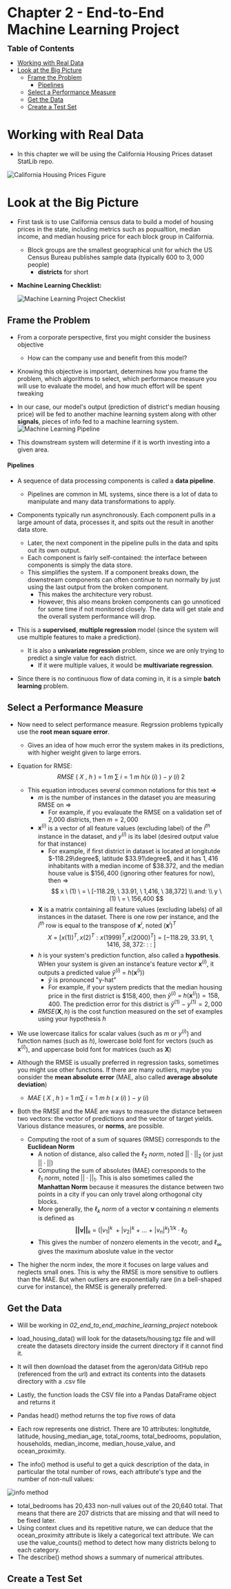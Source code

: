 <font size=6>**Chapter 2 - End-to-End Machine Learning Project**</font>

<font size=4>**Table of Contents**</font>

- [Working with Real Data](#working-with-real-data)
- [Look at the Big Picture](#look-at-the-big-picture)
  - [Frame the Problem](#frame-the-problem)
      - [Pipelines](#pipelines)
  - [Select a Performance Measure](#select-a-performance-measure)
  - [Get the Data](#get-the-data)
  - [Create a Test Set](#create-a-test-set)


# Working with Real Data

- In this chapter we will be using the California Housing Prices dataset StatLib repo. 

![California Housing Prices Figure](images/2_1.png)

# Look at the Big Picture 

- First task is to use California census data to build a model of housing prices in the state, including metrics such as popualtion, median income, and median housing price for each block group in California. 
  - Block groups are the smallest geographical unit for which the US Census Bureau publishes sample data (typically $600$ to $3,000$ people)
    - **districts** for short
- **Machine Learning Checklist:** 

    ![Machine Learning Project Checklist](images/app_A.png)

## Frame the Problem

* From a corporate perspective, first you might consider the business objective
  * How can the company use and benefit from this model?
* Knowing this objective is important, determines how you frame the problem, which algorithms to select, which performance measure you will use to evaluate the model, and how much effort will be spent tweaking

* In our case, our model's output (prediction of district's median housing price) will be fed to another machine learning system along with other **signals**, pieces of info fed to a machine learning system. 
![Machine Learning Pipeline](images/2_2.png)

* This downstream system will determine if it is worth investing into a given area. 

#### Pipelines

* A sequence of data processing components is called a **data pipeline**.
  * Pipelines are common in ML systems, since there is a lot of data to manipulate and many data transformations to apply.

* Components typically run asynchronously. Each component pulls in a large amount of data, processes it, and spits out the result in another data store. 
  * Later, the next component in the pipeline pulls in the data and spits out its own output. 
  * Each component is fairly self-contained: the interface between components is simply the data store. 
  * This simplifies the system. If a component breaks down, the downstream components can often continue to run normally by just using the last output from the broken component. 
    * This makes the architecture very robust. 
    * However, this also means broken components can go unnoticed for some time if not monitored closely. The data will get stale and the overall system performance will drop.
* This is a **supervised**, **multiple regression** model (since the system will use multiple features to make a prediction).
  * It is also a **univariate regression** problem, since we are only trying to predict a single value for each district. 
    * If it were multiple values, it would be **multivariate regression**.
* Since there is no continuous flow of data coming in, it is a simple **batch learning** problem. 

## Select a Performance Measure

* Now need to select performance measure. Regrssion problems typically use the **root mean square error**.
  * Gives an idea of how much error the system makes in its predictions, with higher weight given to large errors.

* Equation for RMSE: 
$$
RMSE \ ( \ X \ , \  h \ )  \ =  \ 1  \ m \  \sum \ i=1 \ m \ h (x  \ (i) \  )-y  \ (i) \ 2
$$
  * This equation introduces several common notations for this text => 
    * $m$ is the number of instances in the dataset you are measuring RMSE on =>
      * For example, if you evalauate the RMSE on a validation set of 2,000 districts, then $m=2,000$
    * $\mathbf{x}^{(i)}$ is a vector of all feature values (excluding label) of the $i^{th}$ instance in the dataset, and $y^{(i)}$ is its label (desired output value for that instance)  
      * For example, if first district in dataset is located at longitutde $-118.29\degree$, latitude $33.91\degree$, and it has $1,416$ inhabitants with a median income of $\$38.372$, and the median house value is $\$156,400$ (ignoring other features for now), then =>
        $$
        x \ (1) \ = \ [-118.29, \ 33.91, \ 1,416, \ 38,372] 
        \\
        and: 
        \\
        y \ (1) \ = \ 156,400
        $$
    * $\mathbf{X}$ is a matrix containing all feature values (excluding labels) of all instances in the dataset. There is one row per instance, and the $i^{th}$ row is equal to the transpose of $\mathbf{x}^{i}$, noted $(\mathbf{x}^{i})^T$ 
    $$
    X \ = \ [x(1))^T , x(2)^T : x(1999)^T, x(2000)^T] = [-118.29, \ 33.91, \ 1,1416, \ 38,372 : \ : \ : \ ]
    $$
    * $h$ is your system's prediction function, also called a **hypothesis**. WHen your system is given an instance's feature vector $\mathbf{x}^{(i)}$, it outputs a predicted value $ŷ^{(i)} \ = \ h(\mathbf{x}^{(i}))$
      * $ŷ$ is pronounced "y-hat"
      * For example, if your system predicts that the median housing price in the first district is $\$158,400$, then $ŷ^{(i)} \ = \ h(\mathbf{x}^{(i})) = 158,400$. The prediction error for this district is $ŷ^{(1)} \  - \ y^{(1)} = 2,000$
    * $RMSE(\mathbf{X},h)$ is the cost function measured on the set of examples using your hypothesis $h$
* We use lowercase italics for scalar values (such as $m$ or $y^{(i)}$) and function names (such as $h$), lowercase bold font for vectors (such as $\mathbf{x}^{(i)}$), and uppercase bold font for matrices (such as $\mathbf{X}$)

* Although the RMSE is usually preferred in regression tasks, sometimes you might use other functions. If there are many outliers, maybe you oonsider the **mean absolute error** (MAE, also called **average absolute deviation**)
  * $MAE \ ( \ X \ , \ h \  ) \ = \ 1 \ m \sum \ i=1 \ m \ h \ ( \ x \ (i) \ ) \ - \ y \ (i)$
* Both the RMSE and the MAE are ways to measure the distance between two vectors: the vector of predictions and the vector of target yields. Various distance measures, or **norms**, are possible. 
  * Computing the root of a sum of squares (RMSE) corresponds to the **Euclidean Norm**
    * A notion of distance, also called the $\ell_2 \ norm$\, noted $|| \cdot ||_2$ (or just $|| \cdot ||$)
    * Computing the sum of absolutes (MAE) corresponds to the $\ell_1 \ norm$, noted $|| \cdot ||_1$. This is also sometimes called the **Manhattan Norm** because it measures the distance between two points in a city if you can only travel along orthogonal city blocks. 
    * More generally, the $\ell_k \ norm$ of a vector $\mathbf{v}$ containing $n$ elements is defined as 
     $$
     \mathbf{|| v ||}_k \ = \ (|v_1|^k \ + |v_2|^k \ + \ ... \ + \ |v_n|^k)^{1/k} \cdot \ell_0
     $$
    * This gives the number of nonzero elements in the vecotr, and $\ell_\infty$ gives the maximum aboslute value in the vector
* The higher the norm index, the more it focuses on large values and neglects small ones. This is why the RMSE is more sensitive to outliers than the MAE. But when outliers are exponentially rare (in a bell-shaped curve for instance), the RMSE is generally preferred. 

## Get the Data

* Will be working in *02_end_to_end_machine_learning_project* notebook

* load_housing_data() will look for the datasets/housing.tgz file and will create the datasets directory inside the current directory if it cannot find it.
* It will then download the dataset from the ageron/data GitHub repo (referenced from the url) and extract its contents into the datasets directory with a .csv file
* Lastly, the function loads the CSV file into a Pandas DataFrame object and returns it

* Pandas head() method returns the top five rows of data
* Each row represents one district. There are 10 attributes: longitutde, latitude, housing_median_age, total_rooms, total_bedrooms, population, households, median_income, median_house_value, and ocean_proximity. 

* The info() method is useful to get a quick description of the data, in particular the total number of rows, each attribute's type and the number of non-null values: 

![info method](../images/info().png)

* total_bedrooms has 20,433 non-null values out of the 20,640 total. That means that there are 207 districts that are missing and that will need to be fixed later. 
* Using context clues and its repetitive nature, we can deduce that the ocean_proximity attribute is likely a categorical text attribute. We can use the value_counts() method to detect how many districts belong to each category. 
* The describe() method shows a summary of numerical attributes.

## Create a Test Set